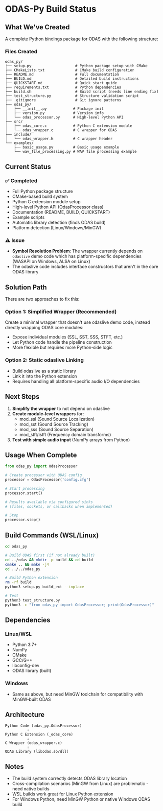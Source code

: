 # ODAS-Py Build Status

## What We've Created

A complete Python bindings package for ODAS with the following structure:

### Files Created
```
odas_py/
├── setup.py                    # Python package setup with CMake
├── CMakeLists.txt              # CMake build configuration
├── README.md                   # Full documentation
├── BUILD.md                    # Detailed build instructions
├── QUICKSTART.md               # Quick start guide
├── requirements.txt            # Python dependencies
├── build.sh                    # Build script (needs line ending fix)
├── test_structure.py           # Structure validation script
├── .gitignore                  # Git ignore patterns
├── odas_py/
│   ├── __init__.py            # Package init
│   ├── version.py             # Version info
│   └── odas_processor.py      # High-level Python API
├── src/
│   ├── odas_core.c            # Python C extension module
│   └── odas_wrapper.c         # C wrapper for ODAS
├── include/
│   └── odas_wrapper.h         # C wrapper header
└── examples/
    ├── basic_usage.py         # Basic usage example
    └── wav_file_processing.py # WAV file processing example
```

## Current Status

### ✅ Completed
- Full Python package structure
- CMake-based build system
- Python C extension module setup
- High-level Python API (OdasProcessor class)
- Documentation (README, BUILD, QUICKSTART)
- Example scripts
- Automatic library detection (finds ODAS build)
- Platform detection (Linux/Windows/MinGW)

### ⚠️ Issue
- **Symbol Resolution Problem**: The wrapper currently depends on `odaslive` demo code which has platform-specific dependencies (WASAPI on Windows, ALSA on Linux)
- The odaslive code includes interface constructors that aren't in the core ODAS library

## Solution Path

There are two approaches to fix this:

### Option 1: Simplified Wrapper (Recommended)
Create a minimal wrapper that doesn't use odaslive demo code, instead directly wrapping ODAS core modules:
- Expose individual modules (SSL, SST, SSS, STFT, etc.)
- Let Python code handle the pipeline construction
- More flexible but requires more Python-side logic

### Option 2: Static odaslive Linking
- Build odaslive as a static library
- Link it into the Python extension
- Requires handling all platform-specific audio I/O dependencies

## Next Steps

1. **Simplify the wrapper** to not depend on odaslive
2. **Create module-level wrappers** for:
   - mod_ssl (Sound Source Localization)
   - mod_sst (Sound Source Tracking)
   - mod_sss (Sound Source Separation)
   - mod_stft/istft (Frequency domain transforms)
3. **Test with simple audio input** (NumPy arrays from Python)

## Usage When Complete

```python
from odas_py import OdasProcessor

# Create processor with ODAS config
processor = OdasProcessor('config.cfg')

# Start processing
processor.start()

# Results available via configured sinks
# (files, sockets, or callbacks when implemented)

# Stop
processor.stop()
```

## Build Commands (WSL/Linux)

```bash
cd odas_py

# Build ODAS first (if not already built)
cd ../odas && mkdir -p build && cd build
cmake .. && make -j4
cd ../../odas_py

# Build Python extension
rm -rf build
python3 setup.py build_ext --inplace

# Test
python3 test_structure.py
python3 -c "from odas_py import OdasProcessor; print(OdasProcessor)"
```

## Dependencies

### Linux/WSL
- Python 3.7+
- NumPy
- CMake
- GCC/G++
- libconfig-dev
- ODAS library (built)

### Windows
- Same as above, but need MinGW toolchain for compatibility with MinGW-built ODAS

## Architecture

```
Python Code (odas_py.OdasProcessor)
          ↓
Python C Extension (_odas_core)
          ↓
C Wrapper (odas_wrapper.c)
          ↓
ODAS Library (libodas.so/dll)
```

## Notes

- The build system correctly detects ODAS library location
- Cross-compilation scenarios (MinGW from Linux) are problematic - need native builds
- WSL builds work great for Linux Python extension
- For Windows Python, need MinGW Python or native Windows ODAS build